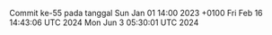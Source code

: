 Commit ke-55 pada tanggal Sun Jan 01 14:00 2023 +0100
Fri Feb 16 14:43:06 UTC 2024
Mon Jun  3 05:30:01 UTC 2024
